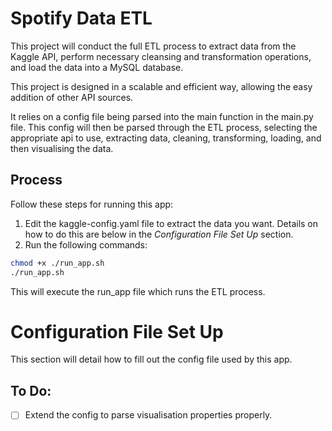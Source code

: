 # Spotify Data ETL

This project will conduct the full ETL process to extract data from the Kaggle API, perform necessary cleansing and transformation operations, and load the data into a MySQL database.

This project is designed in a scalable and efficient way, allowing the easy addition of other API sources.

It relies on a config file being parsed into the main function in the main.py file. This config will then be parsed through the ETL process, selecting the appropriate api to use, extracting data, cleaning, transforming, loading, and then visualising the data.


## Process

Follow these steps for running this app:
1. Edit the kaggle-config.yaml file to extract the data you want. Details on how to do this are below in the *Configuration File Set Up* section.
2. Run the following commands:
```bash
chmod +x ./run_app.sh
./run_app.sh
```

This will execute the run_app file which runs the ETL process.

# Configuration File Set Up
This section will detail how to fill out the config file used by this app.

## To Do:

- [ ] Extend the config to parse visualisation properties properly.